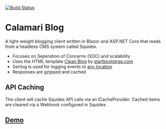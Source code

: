 [![Build Status](https://dev.azure.com/adrianbrink/Calamari%20Blog/_apis/build/status/thewebchameleon.calamari-blog-blazor?branchName=master)](https://dev.azure.com/adrianbrink/Calamari%20Blog/_build/latest?definitionId=23&branchName=master)
# Calamari Blog
A light-weight blogging client written in Blazor and ASP.NET Core that reads from a headless CMS system called Squidex.

- Focuses on Seperation of Concerns (SOC) and scalability
- Uses the HTML template [Clean Blog](https://github.com/BlackrockDigital/startbootstrap-clean-blog) by [startbootstrap.com](https://startbootstrap.com/)
- Serilog is used for logging events to [any location](https://github.com/serilog/serilog/wiki/Provided-Sinks) 
- Responses are gzipped and cached

API Caching
-------

The client will cache Squidex API calls via an ICacheProvider. Cached items are cleared via a Webhook configured in Squidex.

[Demo](https://calamari-blog-blazor.azurewebsites.net) 
----
